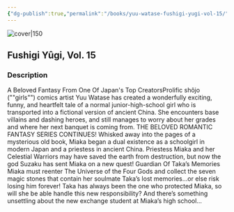 ```yaml
---
{"dg-publish":true,"permalink":"/books/yuu-watase-fushigi-yugi-vol-15/","title":"\"Fushigi Yûgi, Vol. 15\"","tags":["manga","Fantasy","romance"]}
---
```




![cover|150](http://books.google.com/books/content?id=9b_3NsK9sDkC&printsec=frontcover&img=1&zoom=1&source=gbs_api)

## Fushigi Yûgi, Vol. 15

### Description

A Beloved Fantasy From One Of Japan's Top CreatorsProlific shôjo (""girls"") comics artist Yuu Watase has created a wonderfully exciting, funny, and heartfelt tale of a normal junior-high-school girl who is transported into a fictional version of ancient China. She encounters base villains and dashing heroes, and still manages to worry about her grades and where her next banquet is coming from. THE BELOVED ROMANTIC FANTASY SERIES CONTINUES! Whisked away into the pages of a mysterious old book, Miaka began a dual existence as a schoolgirl in modern Japan and a priestess in ancient China. Priestess Miaka and her Celestial Warriors may have saved the earth from destruction, but now the god Suzaku has sent Miaka on a new quest! Guardian Of Taka’s Memories Miaka must reenter The Universe of the Four Gods and collect the seven magic stones that contain her soulmate Taka’s lost memories…or else risk losing him forever! Taka has always been the one who protected Miaka, so will she be able handle this new responsibility? And there’s something unsettling about the new exchange student at Miaka’s high school…
```